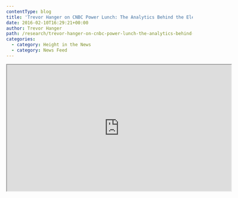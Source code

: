 ```yaml
---
contentType: blog
title: 'Trevor Hanger on CNBC Power Lunch: The Analytics Behind the Election'
date: 2016-02-10T16:29:21+00:00
author: Trevor Hanger
path: /research/trevor-hanger-on-cnbc-power-lunch-the-analytics-behind-the-election/
categories:
  - category: Height in the News
  - category: News Feed
---
```

<iframe src="http://player.cnbc.com/p/gZWlPC/cnbc_global?playertype=synd&amp;byGuid=3000493039&amp;size=530_298" width="606" height="341" allowfullscreen="allowfullscreen"></iframe>